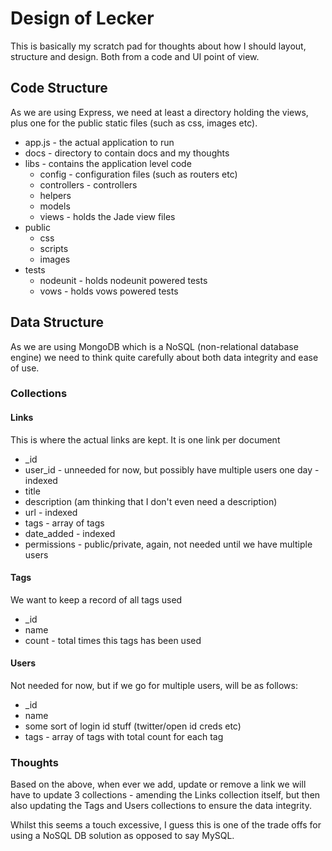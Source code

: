 # Design of Lecker

This is basically my scratch pad for thoughts about how I should layout, structure and design. Both from a code and UI point of view.

## Code Structure

As we are using Express, we need at least a directory holding the views, plus one for the public static files (such as css, images etc).

* app.js - the actual application to run
* docs - directory to contain docs and my thoughts
* libs - contains the application level code
  * config - configuration files (such as routers etc)
  * controllers - controllers
  * helpers
  * models
  * views - holds the Jade view files
* public
  * css
  * scripts
  * images
* tests
  * nodeunit - holds nodeunit powered tests
  * vows - holds vows powered tests

## Data Structure

As we are using MongoDB which is a NoSQL (non-relational database engine) we need to think quite carefully about both data integrity and ease of use.

### Collections

#### Links

This is where the actual links are kept. It is one link per document

* _id
* user_id - unneeded for now, but possibly have multiple users one day - indexed
* title
* description (am thinking that I don't even need a description)
* url - indexed
* tags - array of tags
* date_added - indexed
* permissions - public/private, again, not needed until we have multiple users

#### Tags

We want to keep a record of all tags used

* _id
* name
* count - total times this tags has been used

#### Users

Not needed for now, but if we go for multiple users, will be as follows:

* _id
* name
* some sort of login id stuff (twitter/open id creds etc)
* tags - array of tags with total count for each tag

### Thoughts

Based on the above, when ever we add, update or remove a link we will have to update 3 collections - amending the Links collection itself, but then also updating the Tags and Users collections to ensure the data integrity. 

Whilst this seems a touch excessive, I guess this is one of the trade offs for using a NoSQL DB solution as opposed to say MySQL.